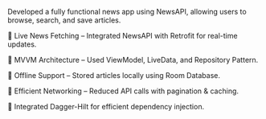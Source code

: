 Developed a fully functional news app using NewsAPI, allowing users to browse, search, and save articles.

📍 Live News Fetching – Integrated NewsAPI with Retrofit for real-time updates.

📍 MVVM Architecture – Used ViewModel, LiveData, and Repository Pattern.

📍 Offline Support – Stored articles locally using Room Database.

📍 Efficient Networking – Reduced API calls with pagination & caching.

📍 Integrated Dagger-Hilt for efficient dependency injection.
